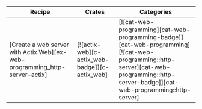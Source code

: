 | Recipe | Crates | Categories |
|---|---|---|
| [Create a web server with Actix Web][ex-web-programming_http-server-actix] | [![actix-web][c-actix_web-badge]][c-actix_web] | [![cat-web-programming][cat-web-programming-badge]][cat-web-programming] [![cat-web-programming::http-server][cat-web-programming::http-server-badge]][cat-web-programming::http-server] |

<div class="hidden">
</div>

